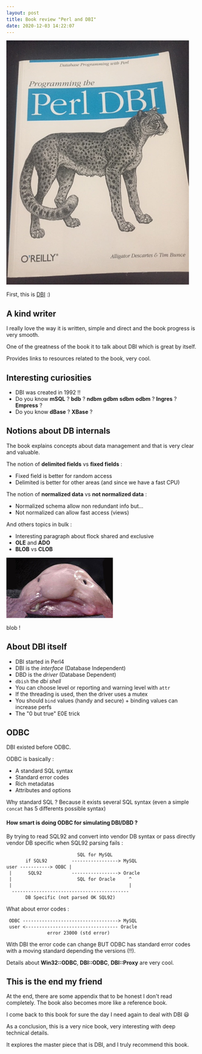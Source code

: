 ```yaml
---
layout: post
title: Book review "Perl and DBI"
date: 2020-12-03 14:22:07
---
```

![Perl and DBI](/assets/images/sjw7l4i324yt7mzcxfln.jpg)

First, this is [DBI](https://metacpan.org/pod/DBI) :)

## A kind writer
I really love the way it is written, simple and direct and the book progress is very smooth.

One of the greatness of the book it to talk about DBI which is great by itself.

Provides links to resources related to the book, very cool. 

## Interesting curiosities
* DBI was created in 1992 !!
* Do you know **mSQL** ? **bdb** ? **ndbm** **gdbm** **sdbm** **odbm** ? **Ingres** ? **Empress** ?
* Do you know **dBase** ? **XBase** ? 

## Notions about DB internals 
The book explains concepts about data management and that is  very clear and valuable.

The notion of **delimited fields** vs **fixed fields** :
* Fixed field is better for random access
* Delimited is better for other areas (and since we have a fast CPU)

The notion of **normalized data** vs **not normalized data** : 
* Normalized schema allow non redundant info but...
* Not normalized can allow fast access (views)

And others topics in bulk :
* Interesting paragraph about flock shared and exclusive
* **OLE** and **ADO**
* **BLOB** vs **CLOB**

![Blob](/assets/images/pah7q5x5f35bs6w0m5ab.jpg)

blob !

## About DBI itself
* DBI started in Perl4
* DBI is the *interface* (Database Independent)
* DBD is the *driver* (Database Dependent)
* `dbish` the *dbi shell*
* You can choose level or reporting and warning level with `attr`
* If the threading is used, then the driver uses a mutex
* You should `bind` values (handy and secure) + binding values can increase perfs
* The "0 but true" E0E trick

## ODBC
DBI existed before ODBC.

ODBC is basically :
* A standard SQL syntax
* Standard error codes
* Rich metadatas
* Attributes and options

Why standard SQL ? Because it exists several SQL syntax (even a simple `concat` has 5 differents possible syntax)

#### How smart is doing ODBC for simulating DBI/DBD ? 

By trying to read SQL92 and convert into vendor DB syntax or pass directly vendor DB specific when SQL92 parsing fails :

```
                          SQL for MySQL
       if SQL92         -----------------> MySQL
user -----------> ODBC |
 |      SQL92           -----------------> Oracle
 |                        SQL for Oracle     ^
 |                                           |
  -------------------------------------------
       DB Specific (not parsed OK SQL92)
```
   
What about error codes :
```
 ODBC -----------------------------------> MySQL
 user <---------------------------------- Oracle
               error 23000 (std error)
```

With DBI the error code can change BUT ODBC has standard error codes with  a moving standard depending the versions (!!).

Details about **Win32::ODBC**, **DBI::ODBC**, **DBI::Proxy** are very cool.

## This is the end my friend
At the end, there are some appendix that to be honest I don't read completely. The book also becomes more like a reference book.

I come back to this book for sure the day I need again to deal with DBI :smiley: 

As a conclusion, this is a very nice book, very interesting with deep technical details.

It explores the master piece that is DBI, and I truly recommend this book.
